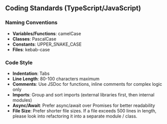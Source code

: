 ## Coding Standards (TypeScript/JavaScript)

### Naming Conventions
- **Variables/Functions**: camelCase
- **Classes**: PascalCase
- **Constants**: UPPER_SNAKE_CASE
- **Files**: kebab-case

### Code Style
- **Indentation**: Tabs
- **Line Length**: 80-100 characters maximum
- **Comments**: Use JSDoc for functions, inline comments for complex logic only
- **Imports**: Group and sort imports (external libraries first, then internal modules)
- **Async/Await**: Prefer async/await over Promises for better readability
- **File Size**: Prefer shorter file sizes. If a file exceeds 500 lines in length, please look into refactoring it into a separate module / class.
